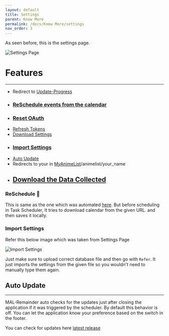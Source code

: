 ```yaml
---
layout: default
title: Settings
parent: Know More
permalink: /docs/Know More/settings
nav_order: 3
---
```


As seen before, this is the settings page.

![Settings Page](../../assets/settings.jpg "Settings page")

# Features
---

* Redirect to [Update-Progress](./UpdateList)
* ### [ReSchedule events from the calendar](#reschedule-🔄)
* ### [Reset OAuth](./api/#authentication)
* [Refresh Tokens](./api#refreshing-tokens)
* [Download Settings](# "look at button named 'Settings' at the top right corner")
* ### [Import Settings](#import-settings)
* [Auto Update](#auto-update)
* Redirects to your in [MyAnimeList](https://myanimelist.net)/animelist/your_name
* ## [Download the Data Collected](# "Look at the color-changing Button named 'data' at the top right corner")


### ReSchedule 🔄

This is same as the one which was automated [here](../../#:~:text=Every%20time%20you%20log%20in%20your%20system). But before scheduling in Task Scheduler, It tries to download calendar from the given URL. and then saves it locally.

### Import Settings

Refer this below image which was taken from Settings Page

![Import Settings](../../assets/import_settings.jpg "Importing Settings")

Just make sure to upload correct database file and then go with `Refer`. It just imports the settings from the given file so you wouldn't need to manually type them again.

## Auto Update
---

MAL-Remainder auto checks for the updates just after closing the application if it was triggered by the scheduler. By default this behavior is off. You can let the application know your preference based on the switch in the footer.

You can check for updates here [latest release](https://github.com/RahulARanger/MAL-Remainder/releases/latest "latest release")